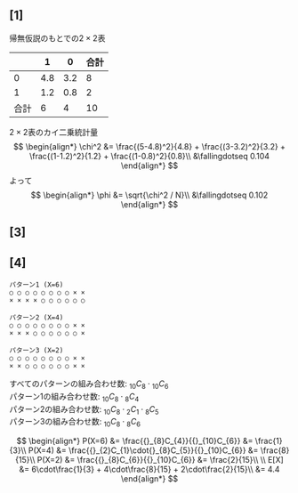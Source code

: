 ## [1]
帰無仮説のもとでの$2\times 2$表

||1|0|合計|
|--|--|--|--|
|0|4.8|3.2|8|
|1|1.2|0.8|2|
|合計|6|4|10

$2\times 2$表のカイ二乗統計量
$$
\begin{align*}
\chi^2 &= \frac{(5-4.8)^2}{4.8} + \frac{(3-3.2)^2}{3.2} + \frac{(1-1.2)^2}{1.2} + \frac{(1-0.8)^2}{0.8}\\
&\fallingdotseq 0.104
\end{align*}
$$
よって
$$
\begin{align*}
\phi &= \sqrt{\chi^2 / N}\\
&\fallingdotseq 0.102
\end{align*}
$$

## [3]

## [4]
```
パターン1 (X=6)
○ ○ ○ ○ ○ ○ ○ ○ × ×
× × × × ○ ○ ○ ○ ○ ○

パターン2 (X=4)
○ ○ ○ ○ ○ ○ ○ ○ × ×
× × × ○ ○ ○ ○ ○ ○ ×

パターン3 (X=2)
○ ○ ○ ○ ○ ○ ○ ○ × ×
× × ○ ○ ○ ○ ○ ○ × ×
```

すべてのパターンの組み合わせ数: ${}_{10}C_{8}\cdot{}_{10}C_{6}$  
パターン1の組み合わせ数: ${}_{10}C_{8}\cdot{}_{8}C_{4}$  
パターン2の組み合わせ数: ${}_{10}C_{8}\cdot{}_{2}C_{1}\cdot{}_{8}C_{5}$  
パターン3の組み合わせ数: ${}_{10}C_{8}\cdot{}_{8}C_{6}$

$$
\begin{align*}
P(X=6) &= \frac{{}_{8}C_{4}}{{}_{10}C_{6}} &= \frac{1}{3}\\
P(X=4) &= \frac{{}_{2}C_{1}\cdot{}_{8}C_{5}}{{}_{10}C_{6}} &= \frac{8}{15}\\
P(X=2) &= \frac{{}_{8}C_{6}}{{}_{10}C_{6}} &= \frac{2}{15}\\
\\
E[X] &= 6\cdot\frac{1}{3} + 4\cdot\frac{8}{15} + 2\cdot\frac{2}{15}\\
&= 4.4
\end{align*}
$$